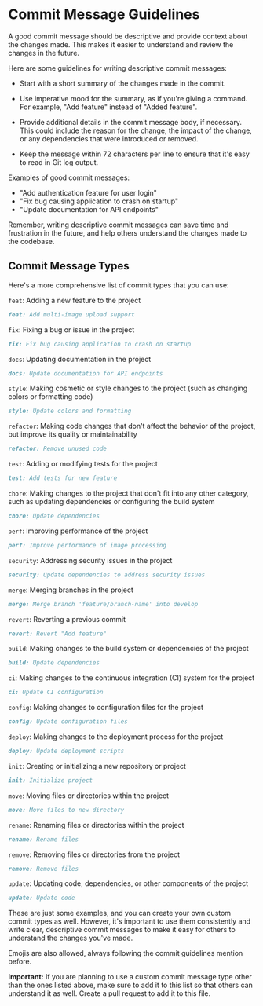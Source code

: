 # Commit Message Guidelines

A good commit message should be descriptive and provide context about the changes made. This makes it easier to understand and review the changes in the future.

Here are some guidelines for writing descriptive commit messages:

- Start with a short summary of the changes made in the commit.

- Use imperative mood for the summary, as if you're giving a command. For example, "Add feature" instead of "Added feature".

- Provide additional details in the commit message body, if necessary. This could include the reason for the change, the impact of the change, or any dependencies that were introduced or removed.

- Keep the message within 72 characters per line to ensure that it's easy to read in Git log output.

Examples of good commit messages:

- "Add authentication feature for user login"
- "Fix bug causing application to crash on startup"
- "Update documentation for API endpoints"

Remember, writing descriptive commit messages can save time and frustration in the future, and help others understand the changes made to the codebase.

## Commit Message Types

Here's a more comprehensive list of commit types that you can use:

`feat`: Adding a new feature to the project

```markdown
feat: Add multi-image upload support
```

`fix`: Fixing a bug or issue in the project

```markdown
fix: Fix bug causing application to crash on startup
```

`docs`: Updating documentation in the project

```markdown
docs: Update documentation for API endpoints
```

`style`: Making cosmetic or style changes to the project (such as changing colors or formatting code)

```markdown
style: Update colors and formatting
```

`refactor`: Making code changes that don't affect the behavior of the project, but improve its quality or maintainability

```markdown
refactor: Remove unused code
```

`test`: Adding or modifying tests for the project

```markdown
test: Add tests for new feature
```

`chore`: Making changes to the project that don't fit into any other category, such as updating dependencies or configuring the build system

```markdown
chore: Update dependencies
```

`perf`: Improving performance of the project

```markdown
perf: Improve performance of image processing
```

`security`: Addressing security issues in the project

```markdown
security: Update dependencies to address security issues
```

`merge`: Merging branches in the project

```markdown
merge: Merge branch 'feature/branch-name' into develop
```

`revert`: Reverting a previous commit

```markdown
revert: Revert "Add feature"
```

`build`: Making changes to the build system or dependencies of the project

```markdown
build: Update dependencies
```

`ci`: Making changes to the continuous integration (CI) system for the project

```markdown
ci: Update CI configuration
```

`config`: Making changes to configuration files for the project

```markdown
config: Update configuration files
```

`deploy`: Making changes to the deployment process for the project

```markdown
deploy: Update deployment scripts
```

`init`: Creating or initializing a new repository or project

```markdown
init: Initialize project
```

`move`: Moving files or directories within the project

```markdown
move: Move files to new directory
```

`rename`: Renaming files or directories within the project

```markdown
rename: Rename files
```

`remove`: Removing files or directories from the project

```markdown
remove: Remove files
```

`update`: Updating code, dependencies, or other components of the project

```markdown
update: Update code
```

These are just some examples, and you can create your own custom commit types as well. However, it's important to use them consistently and write clear, descriptive commit messages to make it easy for others to understand the changes you've made.

Emojis are also allowed, always following the commit guidelines mention before.

**Important:** If you are planning to use a custom commit message type other than the ones listed above, make sure to add it to this list so that others can understand it as well. Create a pull request to add it to this file.
